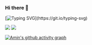 ### Hi there 👋

<!--
**aminamerian/aminamerian** is a ✨ _special_ ✨ repository because its `README.md` (this file) appears on your GitHub profile.

Here are some ideas to get you started:

- 🔭 I’m currently working on ...
- 🌱 I’m currently learning ...
- 👯 I’m looking to collaborate on ...
- 🤔 I’m looking for help with ...
- 💬 Ask me about ...
- 📫 How to reach me: ...
- 😄 Pronouns: ...
- ⚡ Fun fact: ...
-->

<!-- https://readme-typing-svg.herokuapp.com/demo/ -->
[![Typing SVG](https://readme-typing-svg.herokuapp.com?color=%814827&lines=apt-get+install+aminamerian+...)](https://git.io/typing-svg)

![](https://github.com/aminamerian/github-stats/blob/master/generated/overview.svg)
![](https://github.com/aminamerian/github-stats/blob/master/generated/languages.svg)

<!-- https://ashutosh00710.github.io/github-readme-activity-graph/ -->
[![Amin's github activity graph](https://activity-graph.herokuapp.com/graph?username=aminamerian&custom_title=%20&bg_color=ffffff&color=D0B49F&line=EA9130&point=814827&area=true&hide_border=true)](https://github.com/aminamerian)

